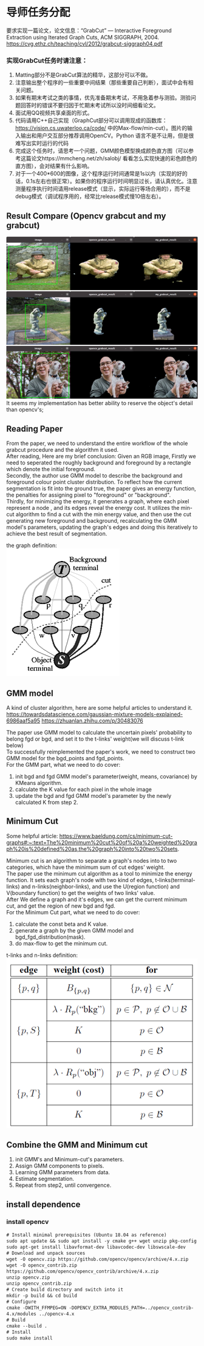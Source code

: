 # 导师任务分配


要求实现一篇论文，论文信息：“GrabCut” — Interactive Foreground Extraction using Iterated Graph Cuts, ACM SIGGRAPH, 2004. https://cvg.ethz.ch/teaching/cvl/2012/grabcut-siggraph04.pdf 


### 实现GrabCut任务时请注意：
1.  Matting部分不是GrabCut算法的精华，这部分可以不做。
2.  注意输出整个程序的一些重要中间结果（那些重要自己判断），面试中会有相关问题。
3.  如果有期末考试之类的事情，优先准备期末考试，不用急着参与测验。测验问题回答时的错误不要归因于忙期末考试所以没时间细看论文。 
4.  面试用QQ视频共享桌面的形式。
5.  代码请用C++自己实现（GraphCut部分可以调用现成的函数库：https://vision.cs.uwaterloo.ca/code/ 中的Max-flow/min-cut）。图片的输入输出和用户交互部分推荐调用OpenCV。Python 语言不是不让用，但是很难写出实时运行的代码
6.  完成这个任务时，请思考一个问题，GMM颜色模型换成颜色直方图（可以参考这篇论文https://mmcheng.net/zh/salobj/ 看看怎么实现快速的彩色颜色的直方图），会对结果有什么影响。
7.  对于一个400*600的图像，这个程序运行时间通常是1s以内（实现的好的话，0.1s左右也很正常）。如果你的程序运行时间明显过长，请认真优化。注意测量程序执行时间请用release模式（显示，实际运行等场合用的），而不是debug模式（调试程序用的，经常比release模式慢10倍左右）。

## Result Compare (Opencv grabcut and my grabcut)
![res1.png](data%2Fres_img%2Fres1.png)
![res2.jpg](data%2Fres_img%2Fres2.jpg)
![res3.jpg](data%2Fres_img%2Fres3.jpg)
It seems my implementation has better ability to reserve the object's detail than opencv's;  


## Reading Paper
From the paper, we need to understand the entire workflow of the whole grabcut procedure and the algorithm it used.  
After reading, Here are my brief conclusion: Given an RGB image, Firstly we need to seperated the roughly background and foreground by a rectangle which denote the initial foreground.  
Secondly, the author use GMM model to describe the background and foreground colour point cluster distribution. To reflect how the current segmentation is fit into the ground true, 
the paper gives an energy function, the penalties for assigning pixel to "foreground" or "background".  
Thirdly, for minimizing the energy, it generates a graph, where each pixel represent a node , and its edges reveal the energy cost.
It utilizes the min-cut algorithm to find a cut with the min energy value, and then use the cut generating new foreground and background, recalculating the GMM model's parameters, updating the graph's edges and doing this iteratively to
achieve the best result of segmentation.

the graph definition:  
![1.jpg](data%2F1.png)


## GMM model
A kind of cluster algorithm, here are some helpful articles to understand it.  
https://towardsdatascience.com/gaussian-mixture-models-explained-6986aaf5a95
https://zhuanlan.zhihu.com/p/30483076

The paper use GMM model to calculate the uncertain pixels' probability to belong fgd or bgd, and set it to the t-links' weight(we will discuss t-link below)    
To successfully reimplemented the paper's work, we need to construct two GMM model for the bgd_points and fgd_points.  
For the GMM part, what we need to do cover:
1. init bgd and fgd GMM model's parameter(weight, means, covariance) by KMeans algorithm.
2. calculate the K value for each pixel in the whole image
3. update the bgd and fgd GMM model's parameter by the newly calculated K from step 2.

## Minimum Cut
Some helpful article:
https://www.baeldung.com/cs/minimum-cut-graphs#:~:text=The%20minimum%20cut%20of%20a%20weighted%20graph%20is%20defined%20as,the%20graph%20into%20two%20sets.

Minimum cut is an algorithm to separate a graph's nodes into to two categories, which have the minimum sum of cut edges' weight.  
The paper use the minimum cut algorithm as a tool to minimize the energy function. It sets each graph's node with two kind of edges, 
t-links(terminal-links) and n-links(neighbor-links), and use the U(region function) and V(boundary function) 
to get the weights of two links' value.  
After We define a graph and it's edges, we can get the current minimum cut, and get the region of new bgd and fgd.  
For the Minimum Cut part, what we need to do cover:
1. calculate the const beta and K value.
2. generate a graph by the given GMM model and bgd_fgd_distribution(mask).
3. do max-flow to get the minimum cut.

t-links and n-links definition:  
![2.png](data%2F2.png)

## Combine the GMM and Minimum cut
1. init GMM's and Minimum-cut's parameters.
2. Assign GMM components to pixels.
3. Learning GMM parameters from data.
4. Estimate segmentation.
5. Repeat from step2, until convergence. 

## install dependence
### install opencv
```
# Install minimal prerequisites (Ubuntu 18.04 as reference)
sudo apt update && sudo apt install -y cmake g++ wget unzip pkg-config
sudo apt-get install libavformat-dev libavcodec-dev libswscale-dev
# Download and unpack sources
wget -O opencv.zip https://github.com/opencv/opencv/archive/4.x.zip
wget -O opencv_contrib.zip https://github.com/opencv/opencv_contrib/archive/4.x.zip
unzip opencv.zip
unzip opencv_contrib.zip
# Create build directory and switch into it
mkdir -p build && cd build
# Configure
cmake -DWITH_FFMPEG=ON -DOPENCV_EXTRA_MODULES_PATH=../opencv_contrib-4.x/modules ../opencv-4.x
# Build
cmake --build .
# Install 
sudo make install 
```